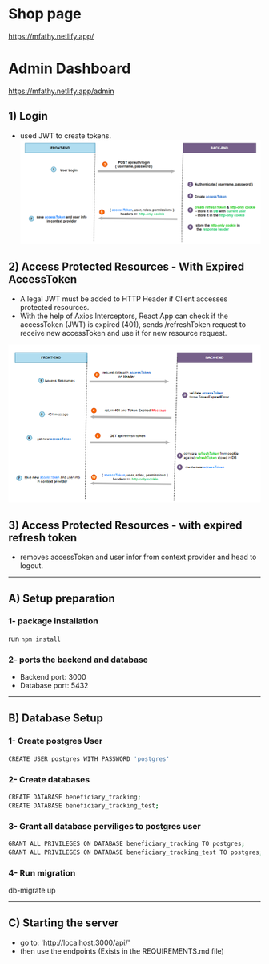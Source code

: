 

# Shop page
https://mfathy.netlify.app/

# Admin Dashboard
https://mfathy.netlify.app/admin

## 1) Login
* used JWT to create tokens.
![Screenshot](images/login_flowchart.png)

## 2) Access Protected Resources - With Expired AccessToken
-  A legal JWT must be added to HTTP Header if Client accesses protected resources.
- With the help of Axios Interceptors, React App can check if the accessToken (JWT) is expired (401), sends /refreshToken request to receive new accessToken and use it for new resource request.

![screenshot](images/Access%20Protected%20Resources%20-%20with%20expired%20access%20token.png)

## 3) Access Protected Resources - with expired refresh token
- removes accessToken and user infor from context provider and head to logout.



---
## A) Setup preparation
### 1- package installation
run `npm install`

### 2- ports the backend and database
* Backend port: 3000
* Database port: 5432

-----

## B) Database Setup

### 1- Create postgres User
```sh
CREATE USER postgres WITH PASSWORD 'postgres'
```


### 2- Create databases
```sh
CREATE DATABASE beneficiary_tracking;
CREATE DATABASE beneficiary_tracking_test;
```

### 3- Grant all database perviliges to postgres user
```sh
GRANT ALL PRIVILEGES ON DATABASE beneficiary_tracking TO postgres;
GRANT ALL PRIVILEGES ON DATABASE beneficiary_tracking_test TO postgres;
```

### 4- Run migration
db-migrate up


----

## C) Starting the server

* go to: 'http://localhost:3000/api/'
* then use the endpoints (Exists in the REQUIREMENTS.md file)